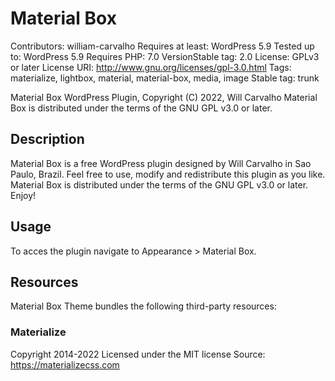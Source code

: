 # Material Box
Contributors: william-carvalho
Requires at least: WordPress 5.9
Tested up to: WordPress 5.9
Requires PHP: 7.0
VersionStable tag: 2.0
License: GPLv3 or later
License URI: http://www.gnu.org/licenses/gpl-3.0.html
Tags: materialize, lightbox, material, material-box, media, image
Stable tag: trunk

Material Box WordPress Plugin, Copyright (C) 2022, Will Carvalho
Material Box is distributed under the terms of the GNU GPL v3.0 or later.

## Description
Material Box is a free WordPress plugin designed by Will Carvalho in Sao Paulo, Brazil.
Feel free to use, modify and redistribute this plugin as you like.
Material Box is distributed under the terms of the GNU GPL v3.0 or later.
Enjoy!

## Usage
To acces the plugin navigate to Appearance > Material Box.

## Resources
Material Box Theme bundles the following third-party resources:

### Materialize
Copyright 2014-2022
Licensed under the MIT license
Source: https://materializecss.com
